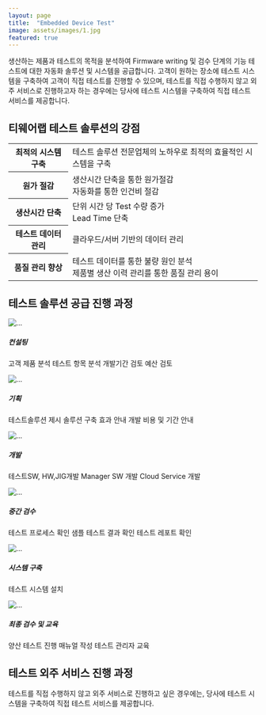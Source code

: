 ```yaml
---
layout: page
title:  "Embedded Device Test"
image: assets/images/1.jpg
featured: true
---
```


생산하는 제품과 테스트의 목적을 분석하여  Firmware writing 및 검수 단계의 기능 테스트에 대한 자동화 솔루션 및 시스템을 공급합니다.  고객이 원하는 장소에 테스트 시스템을 구축하여 고객이 직접 테스트를 진행할 수 있으며, 테스트를 직접 수행하지 않고 외주 서비스로 진행하고자 하는 경우에는 당사에 테스트 시스템을 구축하여 직접 테스트 서비스를 제공합니다.
## 티웨어랩 테스트 솔루션의 강점

<table class="table table-hover"  markdown="1">
  <tbody>
    <tr>
      <th scope="row">최적의 시스템 구축</th>
      <td>테스트 솔루션 전문업체의 노하우로 최적의 효율적인 시스템을 구축</td>
    </tr>
    <tr>
      <th scope="row">원가 절감</th>
      <td>
생산시간 단축을 통한 원가절감<br>
자동화를 통한 인건비 절감
  </div>
      </td>
    </tr>
    <tr>
      <th scope="row">생산시간 단축</th>
      <td>
단위 시간 당 Test 수량 증가<br>
Lead Time 단축
  </div>
      </td>
    </tr>
    <tr>
      <th scope="row">테스트 데이터 관리</th>
      <td>
클라우드/서버 기반의 데이터 관리
      </td>
    </tr>
    <tr>
      <th scope="row">품질 관리 향상</th>
      <td>
테스트 데이터를 통한 불량 원인 분석<br>
제품별 생산 이력 관리를 통한 품질 관리 용이
      </td>
    </tr>
  </tbody>
</table>

## 테스트 솔루션 공급 진행 과정

<div class="row row-cols-1 row-cols-md-3">
  <div class="col mb-4">
    <div class="card h-100">
      <img src="{{site.baseurl}}/assets/images/4.jpg" class="card-img-top" alt="...">
      <div class="card-body">
        <h5 class="card-title">컨설팅</h5>
        <p class="card-text">고객 제품 분석
테스트 항목 분석
개발기간 검토
예산 검토</p>
      </div>
    </div>
  </div>
  <div class="col mb-4">
    <div class="card h-100">
      <img src="{{site.baseurl}}/assets/images/4.jpg" class="card-img-top" alt="...">
      <div class="card-body">
        <h5 class="card-title">기획</h5>
        <p class="card-text">테스트솔루션 제시
솔루션 구축 효과 안내
개발 비용 및 기간 안내</p>
      </div>
    </div>
  </div>
  <div class="col mb-4">
    <div class="card h-100">
      <img src="{{site.baseurl}}/assets/images/4.jpg" class="card-img-top" alt="...">
      <div class="card-body">
        <h5 class="card-title">개발</h5>
        <p class="card-text">테스트SW, HW,JIG개발
Manager SW 개발
Cloud Service 개발</p>
      </div>
    </div>
  </div>
  <div class="col mb-4">
    <div class="card h-100">
      <img src="{{site.baseurl}}/assets/images/4.jpg" class="card-img-top" alt="...">
      <div class="card-body">
        <h5 class="card-title">중간 검수</h5>
        <p class="card-text">테스트 프로세스 확인
샘플 테스트 결과 확인
테스트 레포트 확인
</p>
      </div>
    </div>
  </div>
  <div class="col mb-4">
    <div class="card h-100">
      <img src="{{site.baseurl}}/assets/images/4.jpg" class="card-img-top" alt="...">
      <div class="card-body">
        <h5 class="card-title">시스템 구축</h5>
        <p class="card-text">테스트 시스템 설치
</p>
      </div>
    </div>
  </div>
  <div class="col mb-4">
    <div class="card h-100">
      <img src="{{site.baseurl}}/assets/images/4.jpg" class="card-img-top" alt="...">
      <div class="card-body">
        <h5 class="card-title">최종 검수 및 교육</h5>
        <p class="card-text">양산 테스트 진행
매뉴얼 작성
테스트 관리자 교육</p>
      </div>
    </div>
  </div>
</div>

## 테스트 외주 서비스 진행 과정

테스트를 직접 수행하지 않고 외주 서비스로 진행하고 싶은 경우에는, 당사에 테스트 시스템을 구축하여 직접 테스트 서비스를 제공합니다.
